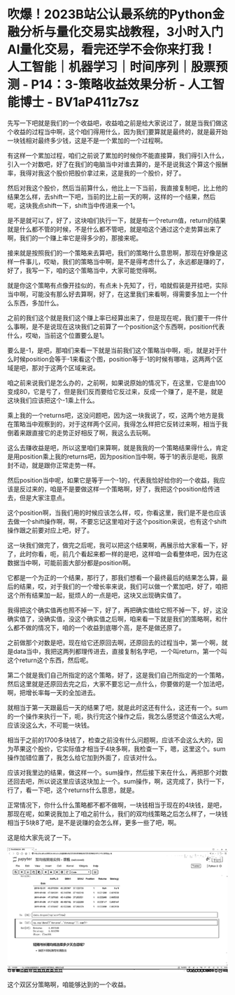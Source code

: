 # 吹爆！2023B站公认最系统的Python金融分析与量化交易实战教程，3小时入门AI量化交易，看完还学不会你来打我！人工智能｜机器学习｜时间序列｜股票预测 - P14：3-策略收益效果分析 - 人工智能博士 - BV1aP411z7sz

先写一下吧就是我们的一个收益吧，收益咱之前是给大家说过了，就是当我们做这个收益的过程当中啊，这个咱们得用什么，因为我们要算就是最终的，就是最开始一块钱相对最终多少钱，这是不是一个累加的一个过程啊。

有这样一个累加过程，咱们之前说了累加的时候你不能直接算，我们得引入什么，引入一个对数吧，好了在我们的电脑当中对谁去算的，是不是说我这个算这个报酬率，我得对我这个股价把股价拿过来，这是我的一个股价，好了。

然后对我这个股价，然后当前算什么，他比上一下当前，我直接复制吧，比上他的结果怎么样，去shift一下吧，当前的比上前一天的啊，这样的一个结果，然后呢，这块我点shift一下，shift当中传进来一个1。

是不是就可以了，好了，这块咱们执行一下，就是有一个return值，return的结果就是什么都不管的时候，不是什么都不管吧，就是咱这个通过这个走势算出来了啊，我们的一个赚上率它是得多少的，那接来呢。

接来就是按照我们的一个策略来去算吧，我们的策略什么意思啊，那现在好像是这样一件事儿，哎呦，我们的策略当中啊，是不是得考虑什么了，永远都是赚的了，好了，我写一下，咱的这个策略当中，大家可能觉得啊。

就是你这个策略有点像开挂似的，有点未卜先知了，行，咱就假装是开挂吧，实际当中啊，可能没有那么好去算啊，好了，在这里我们来看啊，得需要多加上一个什么东西，多加什么。

之前的我们这个就是我们这个赚上率已经算出来了，但是现在呢，我们要干一件什么事啊，是不是说现在这块我们之前算了一个position这个东西啊，position代表什么，哎呦，当前这个位置要么是1。

要么是-1，是吧，那咱们来看一下就是当前我们这个策略当中啊，呃，就是对于什么时候position会等于-1来看这个图，position等于-1的时候有哪啥，这两两个区域是吧，那对于这两个区域来说。

咱之前来说我们是怎么办的，之前啊，如果说原始的情况下，在这里，它是由100变成80，它是亏了，但是我们反而要给它反过来，反成一个赚了，是不是，就是这块我们应该把这个-1乘上什么。

乘上我的一个returns吧，这没问题吧，因为这一块我说了，哎，这两个地方是我在策略当中观察到的，对于这样两个区间，我得怎么样把它反转过来啊，相当于我倒着来跟直接它的走势正好相反了啊，我这么去玩啊。

这么去赚收益是吧，所以这里咱们来算啊，就是我我的一个策略结果得什么，肯定是用position乘上我的returns吧，因为position当中啊，等于1的表示是呃，我原封不动，就是跟你正常走势一样。

然后position当中呢，如果它是等于一个-1的，代表我恰好给你的一个收益，我应该是反过来的，咱是不是要做这样一个策略啊，好了，我把这个position给传进去，但是大家注意点。

这个position啊，当我们用的时候应该怎么样，哎，你看这里，我们是不是也应该去做一个shift操作啊，啊，不要忘记这里咱对于这个position来说，也有这个shift操作跟之前要对应上吧，好了。

这一块我们做完了，做完之后呢，我可以把这个结果啊，再展示给大家看一下，好了，此时你看，呃，前几个看起来都一样的是吧，这样咱一会看整体吧，因为在这数据当中啊，可能前面大部分都是position啊。

它都是一个为正的一个结果，那行了，那我们想看一个最终最后的结果怎么算，最后的结果，哎，对于我们的一个增长率来说，我们可以做一个累加吧，好了，咱把这个所有结果加一起，挺烦人的一点是吧，这块又出现确实值了。

我得把这个确实值再也照不掉一下，好了，再把确实值给它照不掉一下，好，这没确实值了，没确实值，没这个确实值之后啊，咱来看一下就是我们的策略啊，和什么都不做的情况下，咱的一个收益到底哪个高，是不是做还原了。

之前做那个对数是吧，现在给它还原回去啊，还原回去的过程当中，第一个啊，就是data当中，我把这两列都理传进去，直接复制名字吧，一个叫return，第一个叫这个return这个东西，然后呢。

第二个就是我们自己所指定的这个策略，好了，这是我们自己所指定的一个策略，然后这里就是还原回去完之后，大家不要忘记一点什么，你要做的是一个加法吧，啊，把增长率每一天的全加进去。

就相当于第一天跟最后一天的结果了吧，就是此时这还有什么，这还有一个。sum的一个操作来执行一下，呃，执行完这个操作之后，我怎么感觉这个值这么大呢，应该没这么大，不可能一块钱。

相当于之前的1700多块钱了，检查之前没有什么问题啊，应该不会这么大的，因为苹果这个股价，它实际值才相当于4块多啊，我检查一下，嗯，这里这个。sum操作加错位置了，我怎么给它加到外面了，应该对什么。

应该对我里边的结果，做这样一个。sum操作，然后接下来在什么，再把那个对数还回去吧，所以说这里应该这块加上一个。sum操作，啊，这完成了，执行一下，行了，看一下吧，这个returns什么意思，就是。

正常情况下，你什么什么策略都不都不做啊，一块钱相当于现在的4块钱，是吧，那现在呢，如果说我加上了咱之前什么，我们的双均线策略之后怎么样了，一块钱相当于5块8了吧，是不是说赚的会怎么样，更多一些了吧，啊。

这是给大家先说了一下。

![](img/332cc8108814706e68a07cfb5e455278_1.png)

这个双区分策略啊，咱能够达到的一个收益。